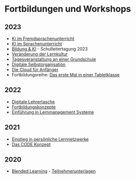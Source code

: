 # Fortbildungen und Workshops

## 2023
- [Ki im Fremdsprachenunterricht](/workshop/2023/2023-11_KI%20im%20Fremdsprachenunterricht.pdf)
- [KI im Sprachenunterricht](workshop/2023/2023-09_KI%20im%20Sprachenunterricht.pdf)
- [Bildung & KI](workshop/2023/2023_Bildung%20und%20Ki%20-%20Schulleitertagung%202023.pdf) - Schulleitertagung 2023
- [Veränderung der Lernkultur](workshop//2023/2023-04_Veränderung%20der%20Lernkultur.pdf)
- [Tagesveranstaltung an einer Grundschule](workshop/2023/2023_Schilf%20an%20einer%20Grundschule.pdf)
- [Digitale Selbstorganisation](workshop/2023/2023_Selbstorganisation-Präsenz.pdf)
- [Die Cloud für Anfänger](workshop/2023/2023_Die%20Cloud%20für%20Anfänger.pdf)
- Fortbildungsreihe: [Das erste Mal in einer Tabletklasse](https://vedab.de/veranstaltungsdetails.php?vid=136089)

## 2022
- [Digitale Lehrertasche](workshop/2022/2022_DigitaleLehrertasche-präsenz.pdf)
- [Fortbildungskonzepte](workshop/2022/2022_Fortbildungskonzept.pdf)
- [Einführung in Lernmanagement Systeme](workshop/2022/2022-06_LMS%20in%20Niedersachsen.pdf)

## 2021
- [Einstieg in persönliche Lernnetzwerke](workshop/2021/2021_PLN.pdf)
- [Das CODE Konzept](workshop/2021/2021_CODE.pdf)

## 2020
- [Blended Learning](workshop/2020/2020_Blended%20Learning.pdf) - [Teilnehmerunterlagen](workshop/2020/2020_Blended%20Learning/Blended%20Learning.md)
